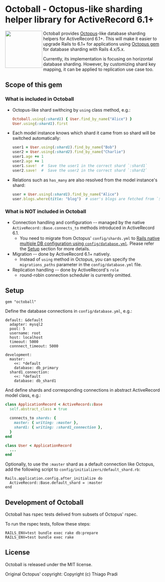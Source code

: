 # Octoball - Octopus-like sharding helper library for ActiveRecord 6.1+

<img src="https://user-images.githubusercontent.com/26372128/98494380-3711be00-2280-11eb-8805-6f9e47aeee21.jpg" align="left" width=120>

Octoball provides [Octopus](https://github.com/thiagopradi/octopus)-like database sharding helpers for ActiveRecord 6.1+.
This will make it easier to upgrade Rails to 6.1+ for applications using [Octopus gem](https://github.com/thiagopradi/octopus) for database sharding with Rails 4.x/5.x.

Currently, its implementation is focusing on horizontal database sharding. However, by customizing shard key mapping, it can be applied to replication use case too.
<br clear="both">

## Scope of this gem

### What is included in Octoball
- Octopus-like shard swithcing by `using` class method, e.g.:
  ```ruby
  Octoball.using(:shard1) { User.find_by_name("Alice") }
  User.using(:shard1).first
  ```
- Each model instance knows which shard it came from so shard will be switched automatically:
  ```ruby
  user1 = User.using(:shard1).find_by_name("Bob")
  user2 = User.using(:shard2).find_by_name("Charlie")
  user1.age += 1
  user2.age += 1
  user1.save!  #  Save the user1 in the correct shard `:shard1`
  user2.save!  #  Save the user2 in the correct shard `:shard2`
  ```
- Relations such as `has_many` are also resolved from the model instance's shard:
  ```ruby
  user = User.using(:shard1).find_by_name("Alice")
  user.blogs.where(title: "blog")  # user's blogs are fetched from `:shard1`
  ```

### What is NOT included in Octoball
- Connection handling and configuration -- managed by the native `ActiveRecord::Base.connects_to` methods introduced in ActiveRecord 6.1.
  - You need to migrate from Octopus' `config/shards.yml` to [Rails native multiple DB configuration using `config/database.yml`](https://edgeguides.rubyonrails.org/active_record_multiple_databases.html). Please refer the [Setup](#Setup) section for more details.
- Migration -- done by ActiveRecord 6.1+ natively.
  - Instead of `using` method in Octopus, you can specify the `migrations_paths` parameter in the `config/database.yml` file.
- Replication handling -- done by ActiveRecord's `role`
  - round-robin connection scheduler is currently omitted.

## Setup

```
gem "octoball"
```
Define the database connections in `config/database.yml`, e.g.:
```
default: &default
  adapter: mysql2
  pool: 5
  username: root
  host: localhost
  timeout: 5000
  connnect_timeout: 5000

development:
  master:
    <<: *default
    database: db_primary
  shard1_connection:
    <<: *default
    database: db_shard1
```
And define shards and corresponding connections in abstract ActiveRecord model class, e.g.:
```ruby
class ApplicationRecord < ActiveRecord::Base
  self.abstract_class = true

  connects_to shards: {
    master: { writing: :master },
    shard1: { writing: :shard1_connection },
  }
end

class User < ApplicationRecord
  ...
end
```

Optionally, to use the `:master` shard as a default connection like Octopus, add the following script to `config/initializers/default_shard.rb`:
```
Rails.application.config.after_initialize do
  ActiveRecord::Base.default_shard = :master
end
```


## Development of Octoball
Octoball has rspec tests delived from subsets of Octopus' rspec.

To run the rspec tests, follow these steps:
```
RAILS_ENV=test bundle exec rake db:prepare
RAILS_ENV=test bundle exec rake
```

## License
Octoball is released under the MIT license.

Original Octopus' copyright: Copyright (c) Thiago Pradi
